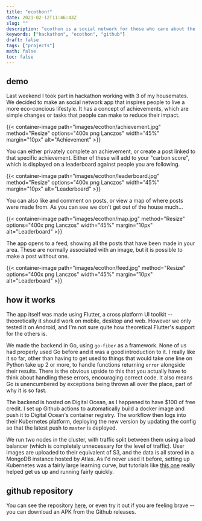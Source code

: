 ```yaml
---
title: "ecothon!"
date: 2021-02-12T11:46:43Z
slug: ""
description: "ecothon is a social network for those who care about the environment"
keywords: ["hackathon", "ecothon", "github"]
draft: false
tags: ["projects"]
math: false
toc: false
---
```


## demo

Last weekend I took part in hackathon working with 3 of my housemates. We decided to make an social network app that inspires people to live a more eco-concious lifestyle. It has a concept of achievements, which are simple changes or tasks that people can make to reduce their impact.

{{< container-image path="images/ecothon/achievement.jpg" method="Resize" options="400x png Lanczos" width="45%" margin="10px" alt="Achievement" >}}

You can either privately complete an achievement, or create a post linked to that specific achievement. Either of these will add to your "carbon score", which is displayed on a leaderboard against people you are following.

{{< container-image path="images/ecothon/leaderboard.jpg" method="Resize" options="400x png Lanczos" width="45%" margin="10px" alt="Leaderboard" >}}

You can also like and comment on posts, or view a map of where posts were made from. As you can see we don't get out of the house much...

{{< container-image path="images/ecothon/map.jpg" method="Resize" options="400x png Lanczos" width="45%" margin="10px" alt="Leaderboard" >}}

The app opens to a feed, showing all the posts that have been made in your area. These are normally associated with an image, but it is possible to make a post without one.

{{< container-image path="images/ecothon/feed.jpg" method="Resize" options="400x png Lanczos" width="45%" margin="10px" alt="Leaderboard" >}}

## how it works

The app itself was made using Flutter, a cross platform UI toolkit -- theoretically it should work on mobile, desktop and web. However we only tested it on Android, and I'm not sure quite how theoretical Flutter's support for the others is.

We made the backend in Go, using `go-fiber` as a framework. None of us had properly used Go before and it was a good introduction to it. I really like it so far, other than having to get used to things that would take one line on Python take up 2 or more, to handle functions returning `error` alongside their results. There is the obvious upside to this that you actually have to think about handling these errors, encouraging correct code. It also means Go is unencumbered by exceptions being thrown all over the place, part of why it is so fast.

The backend is hosted on Digital Ocean, as I happened to have $100 of free credit. I set up Github actions to automatically build a docker image and push it to Digital Ocean's container registry. The workflow then logs into their Kubernetes platform, deploying the new version by updating the config so that the latest push to `master` is deployed.

We run two nodes in the cluster, with traffic split between them using a load balancer (which is completely unnecessary for the level of traffic). User images are uploaded to their equivalent of S3, and the data is all stored in a MongoDB instance hosted by Atlas. As I'd never used it before, setting up Kubernetes was a fairly large learning curve, but tutorials like [this one](https://www.digitalocean.com/community/tutorials/how-to-deploy-resilient-go-app-digitalocean-kubernetes) really helped get us up and running fairly quickly.

## github repository

You can see the repository [here,](https://github.com/JoeRourke123/ecothon) or even try it out if you are feeling brave -- you can download an APK from the Github releases.
